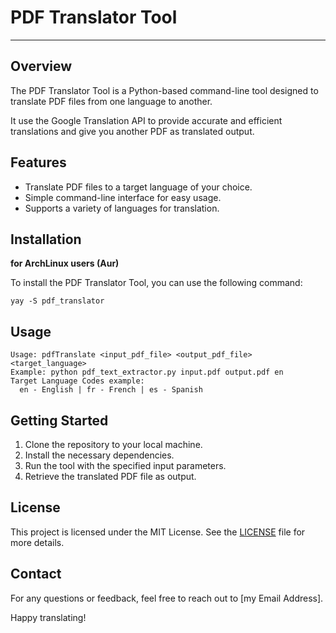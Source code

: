 # PDF Translator Tool

------



## Overview

The PDF Translator Tool is a Python-based command-line tool designed to translate PDF files from one language to another. 

It use the Google Translation API to provide accurate and efficient translations and give you another PDF as translated output.

## Features

- Translate PDF files to a target language of your choice.
- Simple command-line interface for easy usage.
- Supports a variety of languages for translation.

## Installation

**for ArchLinux users (Aur)**

To install the PDF Translator Tool, you can use the following command:

`yay -S pdf_translator`

## Usage
```
Usage: pdfTranslate <input_pdf_file> <output_pdf_file> <target_language>
Example: python pdf_text_extractor.py input.pdf output.pdf en
Target Language Codes example:
  en - English | fr - French | es - Spanish
```
## Getting Started

1. Clone the repository to your local machine.
2. Install the necessary dependencies.
3. Run the tool with the specified input parameters.
4. Retrieve the translated PDF file as output.

## License

This project is licensed under the MIT License. See the [LICENSE](LICENSE) file for more details.

## Contact

For any questions or feedback, feel free to reach out to [my Email Address].

Happy translating!
